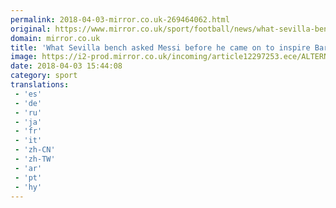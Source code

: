 ```yaml
---
permalink: 2018-04-03-mirror.co.uk-269464062.html
original: https://www.mirror.co.uk/sport/football/news/what-sevilla-bench-asked-lionel-12296988
domain: mirror.co.uk
title: 'What Sevilla bench asked Messi before he came on to inspire Barcelona draw'
image: https://i2-prod.mirror.co.uk/incoming/article12297253.ece/ALTERNATES/s1200/What-Sevilla-bench-asked-Messi-before-he-came-on-to-inspire-Barcelona-draw.jpg
date: 2018-04-03 15:44:08
category: sport
translations: 
 - 'es'
 - 'de'
 - 'ru'
 - 'ja'
 - 'fr'
 - 'it'
 - 'zh-CN'
 - 'zh-TW'
 - 'ar'
 - 'pt'
 - 'hy'
---
```


